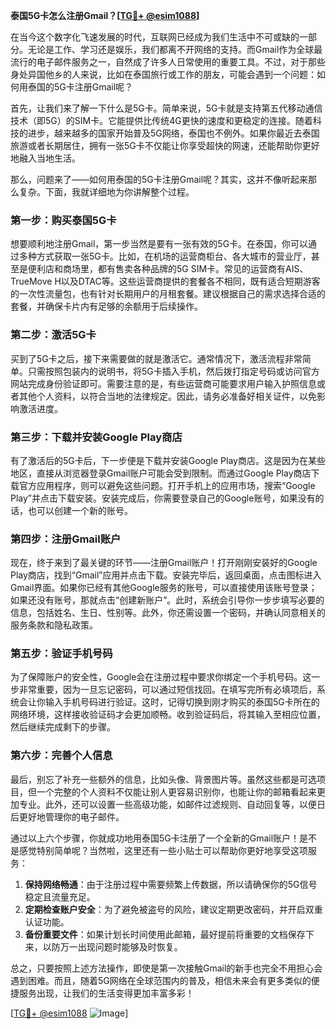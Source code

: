 **泰国5G卡怎么注册Gmail？[[TG💪+ @esim1088](https://t.me/s/esim1088)]**

在当今这个数字化飞速发展的时代，互联网已经成为我们生活中不可或缺的一部分。无论是工作、学习还是娱乐，我们都离不开网络的支持。而Gmail作为全球最流行的电子邮件服务之一，自然成了许多人日常使用的重要工具。不过，对于那些身处异国他乡的人来说，比如在泰国旅行或工作的朋友，可能会遇到一个问题：如何用泰国的5G卡注册Gmail呢？

首先，让我们来了解一下什么是5G卡。简单来说，5G卡就是支持第五代移动通信技术（即5G）的SIM卡。它能提供比传统4G更快的速度和更稳定的连接。随着科技的进步，越来越多的国家开始普及5G网络，泰国也不例外。如果你最近去泰国旅游或者长期居住，拥有一张5G卡不仅能让你享受超快的网速，还能帮助你更好地融入当地生活。

那么，问题来了——如何用泰国的5G卡注册Gmail呢？其实，这并不像听起来那么复杂。下面，我就详细地为你讲解整个过程。

### 第一步：购买泰国5G卡

想要顺利地注册Gmail，第一步当然是要有一张有效的5G卡。在泰国，你可以通过多种方式获取一张5G卡。比如，在机场的运营商柜台、各大城市的营业厅，甚至是便利店和商场里，都有售卖各种品牌的5G SIM卡。常见的运营商有AIS、TrueMove H以及DTAC等。这些运营商提供的套餐各不相同，既有适合短期游客的一次性流量包，也有针对长期用户的月租套餐。建议根据自己的需求选择合适的套餐，并确保卡片内有足够的余额用于后续操作。

### 第二步：激活5G卡

买到了5G卡之后，接下来需要做的就是激活它。通常情况下，激活流程非常简单。只需按照包装内的说明书，将5G卡插入手机，然后拨打指定号码或访问官方网站完成身份验证即可。需要注意的是，有些运营商可能要求用户输入护照信息或者其他个人资料，以符合当地的法律规定。因此，请务必准备好相关证件，以免影响激活进度。

### 第三步：下载并安装Google Play商店

有了激活后的5G卡后，下一步便是下载并安装Google Play商店。这是因为在某些地区，直接从浏览器登录Gmail账户可能会受到限制。而通过Google Play商店下载官方应用程序，则可以避免这些问题。打开手机上的应用市场，搜索“Google Play”并点击下载安装。安装完成后，你需要登录自己的Google账号，如果没有的话，也可以创建一个新的账号。

### 第四步：注册Gmail账户

现在，终于来到了最关键的环节——注册Gmail账户！打开刚刚安装好的Google Play商店，找到“Gmail”应用并点击下载。安装完毕后，返回桌面，点击图标进入Gmail界面。如果你已经有其他Google服务的账号，可以直接使用该账号登录；如果还没有账号，那就点击“创建新账户”。此时，系统会引导你一步步填写必要的信息，包括姓名、生日、性别等。此外，你还需设置一个密码，并确认同意相关的服务条款和隐私政策。

### 第五步：验证手机号码

为了保障账户的安全性，Google会在注册过程中要求你绑定一个手机号码。这一步非常重要，因为一旦忘记密码，可以通过短信找回。在填写完所有必填项后，系统会让你输入手机号码进行验证。这时，记得切换到刚才购买的泰国5G卡所在的网络环境，这样接收验证码才会更加顺畅。收到验证码后，将其输入至相应位置，然后继续完成剩下的步骤。

### 第六步：完善个人信息

最后，别忘了补充一些额外的信息，比如头像、背景图片等。虽然这些都是可选项目，但一个完整的个人资料不仅能让别人更容易识别你，也能让你的邮箱看起来更加专业。此外，还可以设置一些高级功能，如邮件过滤规则、自动回复等，以便日后更好地管理你的电子邮件。

通过以上六个步骤，你就成功地用泰国5G卡注册了一个全新的Gmail账户！是不是感觉特别简单呢？当然啦，这里还有一些小贴士可以帮助你更好地享受这项服务：

1. **保持网络畅通**：由于注册过程中需要频繁上传数据，所以请确保你的5G信号稳定且流量充足。
2. **定期检查账户安全**：为了避免被盗号的风险，建议定期更改密码，并开启双重认证功能。
3. **备份重要文件**：如果计划长时间使用此邮箱，最好提前将重要的文档保存下来，以防万一出现问题时能够及时恢复。

总之，只要按照上述方法操作，即使是第一次接触Gmail的新手也完全不用担心会遇到困难。而且，随着5G网络在全球范围内的普及，相信未来会有更多类似的便捷服务出现，让我们的生活变得更加丰富多彩！

[[TG💪+ @esim1088](https://t.me/s/esim1088) ![Image](https://i.postimg.cc/4NQfJmqS/Snipaste-2025-05-13-00-14-12.png)]